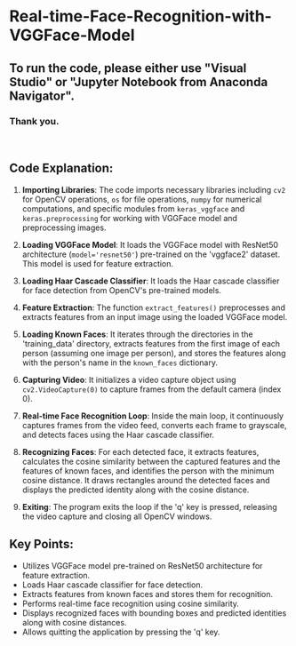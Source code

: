 # Real-time-Face-Recognition-with-VGGFace-Model

## To run the code, please either use "Visual Studio" or "Jupyter Notebook from Anaconda Navigator".

### Thank you.

<br>

## Code Explanation:

1. **Importing Libraries**: The code imports necessary libraries including `cv2` for OpenCV operations, `os` for file operations, `numpy` for numerical computations, and specific modules from `keras_vggface` and `keras.preprocessing` for working with VGGFace model and preprocessing images.

2. **Loading VGGFace Model**: It loads the VGGFace model with ResNet50 architecture (`model='resnet50'`) pre-trained on the 'vggface2' dataset. This model is used for feature extraction.

3. **Loading Haar Cascade Classifier**: It loads the Haar cascade classifier for face detection from OpenCV's pre-trained models.

4. **Feature Extraction**: The function `extract_features()` preprocesses and extracts features from an input image using the loaded VGGFace model.

5. **Loading Known Faces**: It iterates through the directories in the 'training_data' directory, extracts features from the first image of each person (assuming one image per person), and stores the features along with the person's name in the `known_faces` dictionary.

6. **Capturing Video**: It initializes a video capture object using `cv2.VideoCapture(0)` to capture frames from the default camera (index 0).

7. **Real-time Face Recognition Loop**: Inside the main loop, it continuously captures frames from the video feed, converts each frame to grayscale, and detects faces using the Haar cascade classifier.

8. **Recognizing Faces**: For each detected face, it extracts features, calculates the cosine similarity between the captured features and the features of known faces, and identifies the person with the minimum cosine distance. It draws rectangles around the detected faces and displays the predicted identity along with the cosine distance.

9. **Exiting**: The program exits the loop if the 'q' key is pressed, releasing the video capture and closing all OpenCV windows.


## Key Points:
- Utilizes VGGFace model pre-trained on ResNet50 architecture for feature extraction.
- Loads Haar cascade classifier for face detection.
- Extracts features from known faces and stores them for recognition.
- Performs real-time face recognition using cosine similarity.
- Displays recognized faces with bounding boxes and predicted identities along with cosine distances.
- Allows quitting the application by pressing the 'q' key.

